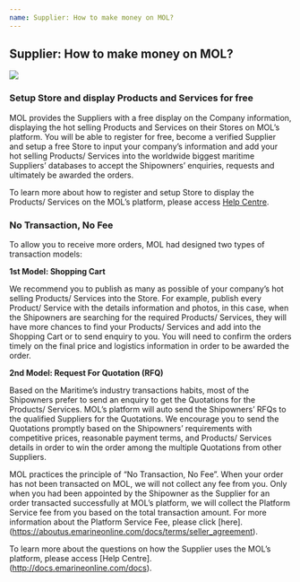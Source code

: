 ```yaml
---
name: Supplier: How to make money on MOL?
---
```


## Supplier: How to make money on MOL?

![](https://bwec-file.oss-cn-hongkong.aliyuncs.com/cms/supplier.jpg)

### Setup Store and display Products and Services for free

MOL provides the Suppliers with a free display on the Company information, displaying the hot selling Products and Services on their Stores on MOL’s platform. You will be able to register for free, become a verified Supplier and setup a free Store to input your company’s information and add your hot selling Products/ Services into the worldwide biggest maritime Suppliers’ databases to accept the Shipowners’ enquiries, requests and ultimately be awarded the orders.

To learn more about how to register and setup Store to display the Products/ Services on the MOL’s platform, please access [Help Centre](http://docs.emarineonline.com/docs).

### No Transaction, No Fee

To allow you to receive more orders, MOL had designed two types of transaction models:

**1st Model: Shopping Cart**

We recommend you to publish as many as possible of your company’s hot selling Products/ Services into the Store. For example, publish every Product/ Service with the details information and photos, in this case, when the Shipowners are searching for the required Products/ Services, they will have more chances to find your Products/ Services and add into the Shopping Cart or to send enquiry to you. You will need to confirm the orders timely on the final price and logistics information in order to be awarded the order.

**2nd Model: Request For Quotation (RFQ)**

Based on the Maritime’s industry transactions habits, most of the Shipowners prefer to send an enquiry to get the Quotations for the Products/ Services.  MOL’s platform will auto send the Shipowners’ RFQs to the qualified Suppliers for the Quotations. We encourage you to send the Quotations promptly based on the Shipowners’ requirements with competitive prices, reasonable payment terms, and Products/ Services details in order to win the order among the multiple Quotations from other Suppliers.

MOL practices the principle of “No Transaction, No Fee”. When your order has not been transacted on MOL, we will not collect any fee from you. Only when you had been appointed by the Shipowner as the Supplier for an order transacted successfully at MOL’s platform, we will collect the Platform Service fee from you based on the total transaction amount. For more information about the Platform Service Fee, please click [here].(https://aboutus.emarineonline.com/docs/terms/seller_agreement).

To learn more about the questions on how the Supplier uses the MOL’s platform, please access [Help Centre].(http://docs.emarineonline.com/docs).
